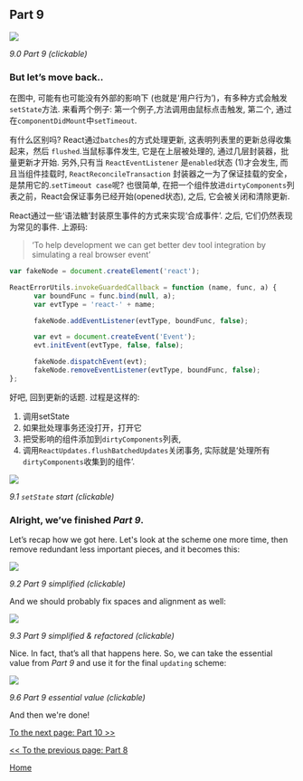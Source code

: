 ## Part 9

[![](https://rawgit.com/Bogdan-Lyashenko/Under-the-hood-ReactJS/master/stack/images/9/part-9.svg)](https://rawgit.com/Bogdan-Lyashenko/Under-the-hood-ReactJS/master/stack/images/9/part-9.svg)

<em>9.0 Part 9 (clickable)</em>

### But let’s move back..

在图中, 可能有也可能没有外部的影响下 (也就是‘用户行为’)，有多种方式会触发`setState`方法. 来看两个例子: 第一个例子,方法调用由鼠标点击触发, 第二个, 通过在`componentDidMount`中`setTimeout`.

有什么区别吗? React通过`batches`的方式处理更新, 这表明列表里的更新总得收集起来，然后 `flushed`.当鼠标事件发生, 它是在上层被处理的, 通过几层封装器，批量更新才开始. 另外,只有当 `ReactEventListener` 是`enabled`状态 (1)才会发生, 而且当组件挂载时, `ReactReconcileTransaction` 封装器之一为了保证挂载的安全，是禁用它的.`setTimeout case`呢? 也很简单, 在把一个组件放进`dirtyComponents`列表之前，React会保证事务已经开始(opened状态), 之后, 它会被关闭和清除更新.

React通过一些‘语法糖’封装原生事件的方式来实现‘合成事件’. 之后, 它们仍然表现为常见的事件. 上源码:
> ‘To help development we can get better dev tool integration by simulating a real browser event’

```javascript
var fakeNode = document.createElement('react');

ReactErrorUtils.invokeGuardedCallback = function (name, func, a) {
      var boundFunc = func.bind(null, a);
      var evtType = 'react-' + name;

      fakeNode.addEventListener(evtType, boundFunc, false);

      var evt = document.createEvent('Event');
      evt.initEvent(evtType, false, false);

      fakeNode.dispatchEvent(evt);
      fakeNode.removeEventListener(evtType, boundFunc, false);
};
```
好吧, 回到更新的话题. 过程是这样的:

1. 调用setState
1. 如果批处理事务还没打开，打开它
1. 把受影响的组件添加到`dirtyComponents`列表,
1. 调用`ReactUpdates.flushBatchedUpdates`关闭事务, 实际就是‘处理所有`dirtyComponents`收集到的组件’.

[![](https://rawgit.com/Bogdan-Lyashenko/Under-the-hood-ReactJS/master/stack/images/9/set-state-update-start.svg)](https://rawgit.com/Bogdan-Lyashenko/Under-the-hood-ReactJS/master/stack/images/9/set-state-update-start.svg)

<em>9.1 `setState` start (clickable)</em>

### Alright, we’ve finished *Part 9*.

Let’s recap how we got here. Let's look at the scheme one more time, then remove redundant less important pieces, and it becomes this:

[![](https://rawgit.com/Bogdan-Lyashenko/Under-the-hood-ReactJS/master/stack/images/9/part-9-A.svg)](https://rawgit.com/Bogdan-Lyashenko/Under-the-hood-ReactJS/master/stack/images/9/part-9-A.svg)

<em>9.2 Part 9 simplified (clickable)</em>

And we should probably fix spaces and alignment as well:

[![](https://rawgit.com/Bogdan-Lyashenko/Under-the-hood-ReactJS/master/stack/images/9/part-9-B.svg)](https://rawgit.com/Bogdan-Lyashenko/Under-the-hood-ReactJS/master/stack/images/9/part-9-B.svg)

<em>9.3 Part 9 simplified & refactored (clickable)</em>

Nice. In fact, that’s all that happens here. So, we can take the essential value from *Part 9* and use it for the final `updating` scheme:

[![](https://rawgit.com/Bogdan-Lyashenko/Under-the-hood-ReactJS/master/stack/images/9/part-9-C.svg)](https://rawgit.com/Bogdan-Lyashenko/Under-the-hood-ReactJS/master/stack/images/9/part-9-C.svg)

<em>9.6 Part 9 essential value (clickable)</em>

And then we're done!


[To the next page: Part 10 >>](./Part-10.md)

[<< To the previous page: Part 8](./Part-8.md)


[Home](../../README.md)
